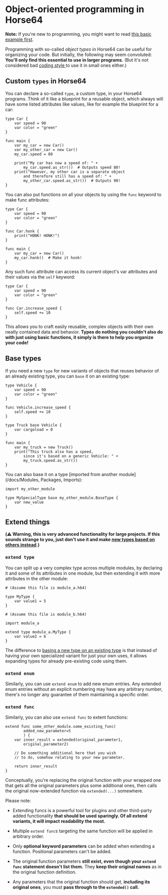 
<!-- For license of this file, see LICENSE.md in the base dir. -->

Object-oriented programming in Horse64
======================================

**Note:** If you're new to programming, you might
want to read [this basic example first](
/docs/Tutorial/Syntax.md#types
).

Programming with so-called *object types* in Horse64
can be useful for organizing your code.
But initially, the following may seem convoluted:
**You'll only find this essential to use in
larger programs.** (But it's not considered bad [coding style
](/docs/Coding%20Style.md#what-and-why) to use it in
small ones either.)


Custom `types` in Horse64
-------------------------

You can declare a so-called `type`, a custom type, in your Horse64
programs. Think of it like a blueprint for a reusable object,
which always will have some listed attributes like values,
like for example the blueprint for a car:

```Horse64 
type Car {
    var speed = 90
    var color = "green"
}

func main {
    var my_car = new Car()
    var my_other_car = new Car()
    my_car.speed = 80

    print("My car has now a speed of: " +
        my_car.speed.as_str())  # Outputs speed 80!
    print("However, my other car is a separate object
        and therefore still has a speed of: " +
        my_other_car.speed.as_str())  # Outputs 90!
} 
```

You can also put functions on all your objects by
using the `func` keyword to make func attributes:

```Horse64 
type Car {
    var speed = 90
    var color = "green"
}

func Car.honk {
    print("HONK! HONK!")
}

func main {
    var my_car = new Car()
    my_car.honk()  # Make it honk!
}
```

Any such func attribute can access its current object's
var attributes and their values via the `self` keyword:

```Horse64   
type Car {
    var speed = 90
    var color = "green"
}

func Car.increase_speed {
    self.speed += 10
}
```

This allows you to craft easily reusable, complex objects
with their own neatly contained data and behavior.
**Types do nothing you couldn't also do with just using
basic functions, it simply is there to help you organize
your code!**


Base types
----------

If you need a new `type` for new variants of objects
that reuses behavior of an already existing type,
you can `base` it on an existing type:

```Horse64         
type Vehicle {
    var speed = 90
    var color = "green"
}

func Vehicle.increase_speed {
    self.speed += 10
}

type Truck base Vehicle {
    var cargoload = 0
}

func main {
    var my_truck = new Truck()
    print("This truck also has a speed,
        since it's based on a generic Vehicle: " +
        my_truck.speed.as_str())
}
```

You can also base it on a type [imported from another
module](/docs/Modules, Packages, Imports):

```Horse64
import my_other_module

type MySpecialType base my_other_module.BaseType {
    var new_value
}
```


Extend things
-------------

**(⚠️ Warning, this is very advanced functionality for
large projects. If this sounds strange to you,
just don't use it and make [new types based on others
instead](#base-types).)**

### `extend type`

You can split up a very complex type across multiple
modules, by declaring it and some of its attributes in one
module, but then extending it with more attributes in the
other module:

```Horse64
# (Assume this file is module_a.h64)

type MyType {
    var value1 = 5
}
```

```Horse64
# (Assume this file is module_b.h64)

import module_a

extend type module_a.MyType {
    var value2 = 6
}
```

The difference to [basing a new type on an existing
type](#base-types) is that instead of having your own
specialized variant for just your own uses, it allows
expanding types for already pre-existing code using them.

### `extend enum`

Similarly, you can use `extend enum` to add new enum
entries. Any extended enum entries without an explicit
numbering may have any arbitrary number, there's no longer
any guarantee of them maintaining a specific order.

### `extend func`

Similarly, you can also use `extend func` to extent
functions:

```
extend func some_other_module.some_existing_func(
        added_new_parameter=5
        ) {
    var inner_result = extended(original_parameter1,
        original_parameter2)

    // Do something additional here that you wish
    // to do, somehow relating to your new parameter.

    return inner_result
}
```

Conceptually, you're replacing the original function
with your wrapped one that gets all the original parameters
plus some additional ones, then calls the original
now-extended function via `extended(...)` somewhere.

Please note:

- Extending funcs is a powerful tool for plugins
  and other third-party added functionality **that
  should be used sparingly. Of all extend variants,
  it will impact readability the most.**

- Multiple `extend func`s targeting the same function
  will be applied in arbitrary order.

- Only **optional keyword parameters** can be added when
  extending a function. Positional parameters can't be
  added.

- The original function parameters
  **still exist, even though your `extend func` statement
  doesn't list them.** They **keep their original names**
  as in the original function definition.

- Any parameters that the original
  function should get, **including its original ones**,
  you must **pass through to the `extended()` call.**

